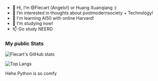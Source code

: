 - 👋 Hi, I’m @Flecart (Angelo!) or Huang Xuanqiang :)
- 👀 I’m interested in thoughts about postmodernsociety + Technology!
- 🌱 I'm learning AI50 with online Harvard!
- 💞️ I'm studying now!
- 📫 Go study NEERD

### My public Stats
![Flecart's GitHub stats](https://github-readme-stats.vercel.app/api?username=flecart&show_icons=true&hide=stars)









![Top Langs](https://github-readme-stats.vercel.app/api/top-langs/?username=flecart&langs_count=3)

Hehe Python is so comfy
